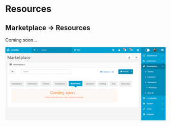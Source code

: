 Resources
=============

Marketplace → Resources
-------------------

Coming soon...

![Marketplace Resources](_images/marketplace-resources.png)
